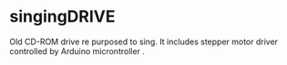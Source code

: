 # singingDRIVE
Old CD-ROM drive re purposed to sing. It includes stepper motor driver controlled by Arduino microntroller .
